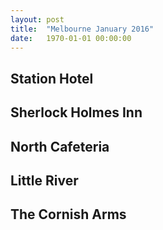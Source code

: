 ```yaml
---
layout: post
title:  "Melbourne January 2016"
date:   1970-01-01 00:00:00
---
```


## Station Hotel

## Sherlock Holmes Inn

## North Cafeteria

## Little River

## The Cornish Arms
